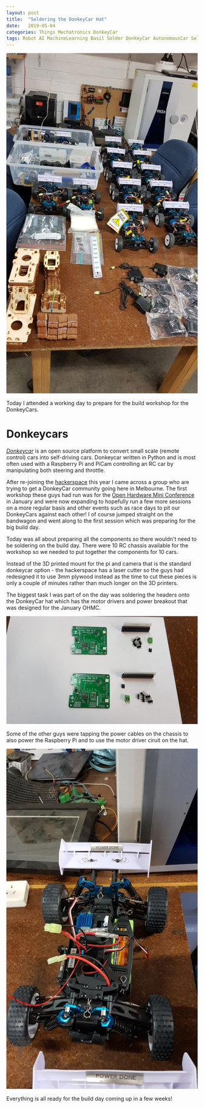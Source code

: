 ```yaml
---
layout: post
title:  "Soldering the DonkeyCar Hat"
date:   2019-05-04
categories: Things Mechatronics DonkeyCar
tags: Robot AI MachineLearning Basil Solder DonkeyCar AutonomousCar Self-Driving-Car
---
```


![All the cars and components](/images/donkeyCar/solderingDay/02_all_components.jpg)

Today I attended a working day to prepare for the build workshop for the DonkeyCars.

<!--more-->

# Donkeycars

_[Donkeycar][donkeycar]_ is an open source platform to convert small scale (remote control) cars into self-driving cars. Donkeycar written in Python and is most often used with a Raspberry Pi and PiCam controlling an RC car by manipulating both steering and throttle.

After re-joining the [hackerspace][cchs] this year I came across a group who are trying to get a DonkeyCar community going here in Melbourne. The first workshop these guys had run was for the [Open Hardware Mini Conference][ohmc] in January and were now expanding to hopefully run a few more sessions on a more regular basis and other events such as race days to pit our DonkeyCars against each other! I of course jumped straight on the bandwagon and went along to the first session which was preparing for the big build day.

Today was all about preparing all the components so there wouldn't need to be soldering on the build day. There were 10 RC chassis available for the workshop so we needed to put together the components for 10 cars. 

Instead of the 3D printed mount for the pi and camera that is the standard donkeycar option - the hackerspace has a laser cutter so the guys had redesigned it to use 3mm plywood instead as the time to cut these pieces is only a couple of minutes rather than much longer on the 3D printers.

The biggest task I was part of on the day was soldering the headers onto the DonkeyCar hat which has the motor drivers and power breakout that was designed for the January OHMC.

![Parts to be soldered](/images/donkeyCar/solderingDay/01_parts.jpg)

Some of the other guys were tapping the power cables on the chassis to also power the Raspberry Pi and to use the motor driver ciruit on the hat.

![Car with power changed](/images/donkeyCar/solderingDay/03_car_power_changed.jpg)

Everything is all ready for the build day coming up in a few weeks!

[ohmc]: http://www.openhardwareconf.org/wiki/Main_Page
[cchs]: http://www.hackmelbourne.org/
[donkeycar]: https://www.donkeycar.com/
[donkeycar docs]: http://docs.donkeycar.com/
[ohmc instructions]: http://www.openhardwareconf.org/wiki/OHMC2019_Software_instructions
